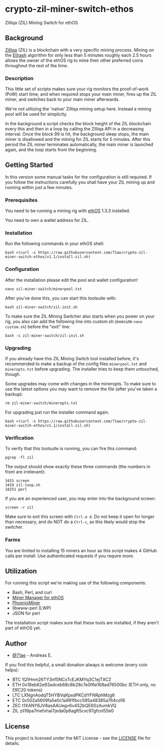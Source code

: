 # crypto-zil-miner-switch-ethos
Zilliqa (ZIL) Mining Switch for ethOS

## Background

[Zilliqa](https://github.com/Zilliqa/Zilliqa) (ZIL) is a blockchain with a
very specific mining process. Mining on the
[Ethash](https://github.com/ethereum/wiki/wiki/Ethash)
algorithm for only less than 5 minutes roughly each 2.5 hours allows the
owner of the ethOS rig to mine their other preferred coins throughout
the rest of the time.

### Description

This little set of scripts makes sure your rig monitors the proof-of-work
(PoW) start time, and when required stops your main miner, fires up the
ZIL miner, and switches back to your main miner afterwards.

We're not utilizing the 'native' Zilliqa mining setup here. Instead a
mining pool will be used for simplicity.

In the background a script checks the block height of the ZIL blockchain
every this and then in a loop by calling the Zilliqa API in a decreasing
interval. Once the block 99 is hit, the background sleep stops, the main
miner is disallowed and the mining for ZIL starts for 5 minutes. After
this period the ZIL miner terminates automatically, the main miner is
launched again, and the loop starts from the beginning.

## Getting Started

In this version some manual tasks for the configuration is still required.
If you follow the instructions carefully you shall have your ZIL mining up
and running within just a few minutes.

### Prerequisites

You need to be running a mining rig with [ethOS](http://ethosdistro.com) 1.3.3
installed.

You need to own a wallet address for ZIL.

### Installation

Run the following commands in your ethOS shell:

```
bash <(curl -s https://raw.githubusercontent.com/71ae/crypto-zil-miner-switch-ethos/v1.1/install-zil.sh)
```

### Configuration

After the installation please edit the pool and wallet configuration!
```
nano zil-miner-switch/minerpool.txt
```

After you've done this, you can start this toolsuite with:
```
bash zil-miner-switch/zil-init.sh
```

To make sure the ZIL Mining Switcher also starts when you power on your rig,
you also can add the following line into custom.sh (execute `nano custom.sh`)
before the "exit" line:
```
bash -c zil-miner-switch/zil-init.sh
```

### Upgrading

If you already have this ZIL Mining Switch tool installed before,
it's recommended to make a backup of the config files `minerpool.txt`
and `mineropts.txt` before upgrading. The installer tries to keep them
untouched, though.

Some upgrades may come with changes in the mineropts. To make sure to
use the latest options you may want to remove the file (after you've
taken a backup):
```
rm zil-miner-switch/mineropts.txt
```

For upgrading just run the installer command again.
```
bash <(curl -s https://raw.githubusercontent.com/71ae/crypto-zil-miner-switch-ethos/v1.1/install-zil.sh)
```

### Verification

To verify that this toolsuite is running, you can fire this command:
```
pgrep -fl zil
```
The output should show exactly these three commands (the numbers in front
are irrelevant):
```
3415 screen
3419 zil-loop.sh
18251 perl
```

If you are an experienced user, you may enter into the background screen:
```
screen -r zil
```
Make sure to exit this screen with `Ctrl-a d`. Do not keep it open for
longer than necessary, and do NOT do a `Ctrl-c`, as this likely would
stop the switcher.

### Farms

You are limited to installing 15 miners an hour as this script makes
4 GitHub calls per install. Use authenticated requests if you require more.

## Utilization

For running this script we're making use of the following components:

* Bash, Perl, and curl
* [Miner Manager for ethOS](https://github.com/cynixx3/third-party-miner-installer-for-ethos)
* [PhoenixMiner](https://phoenix-miner.github.io)
* libwww-perl (LWP)
* JSON for perl

The installation script makes sure that these tools are installed, if
they aren't part of ethOS yet.

## Author

* [@71ae](https://github.com/71ae) - Andreas E.

If you find this helpful, a small donation always is welcome
(every coin helps):

- BTC 1Q1Hnm26TY3nf5NCxTcEJKMYq3C1ejTXCZ
- ETH 0x18eb62e93adceb68c8b28c7e0f6e168ad76500bc (ETH only, no ERC20 tokens)
- LTC LXNgnAodqT5HYBVqKpxdPKCdYFNRphMzg6
- ETC 0x502a5609fa5e0c1a991fbcc595a48385a764cd16
- ZEC t1XANY6JV8asAAUegv6v4S2bQE6SzAumkVQ
- ZIL zil19pa7mefxhal7jeda0p6agft5cxc97gfcnl55e0

## License

This project is licensed under the MIT License - see the [LICENSE](LICENSE)
file for details.

